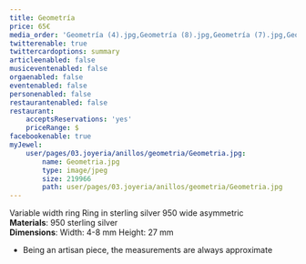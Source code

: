 ```yaml
---
title: Geometría
price: 65€
media_order: 'Geometría (4).jpg,Geometría (8).jpg,Geometría (7).jpg,Geometría (3).jpg,Geometría (2).jpg'
twitterenable: true
twittercardoptions: summary
articleenabled: false
musiceventenabled: false
orgaenabled: false
eventenabled: false
personenabled: false
restaurantenabled: false
restaurant:
    acceptsReservations: 'yes'
    priceRange: $
facebookenable: true
myJewel:
    user/pages/03.joyeria/anillos/geometria/Geometria.jpg:
        name: Geometria.jpg
        type: image/jpeg
        size: 219966
        path: user/pages/03.joyeria/anillos/geometria/Geometria.jpg
---
```


Variable width ring
Ring in sterling silver 950 wide asymmetric </br>
**Materials**: 950 sterling silver</br>
**Dimensions**: Width: 4-8 mm Height: 27 mm</br>
* Being an artisan piece, the measurements are always approximate